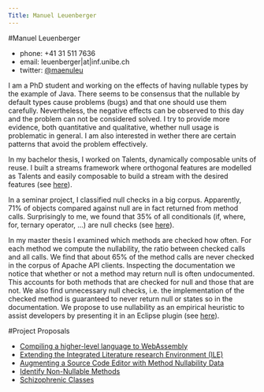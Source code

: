 ```yaml
---
Title: Manuel Leuenberger
---
```

#Manuel Leuenberger

- phone: \+41 31 511 7636
- email: leuenberger|at|inf.unibe.ch
- twitter: [@maenuleu](https://twitter.com/maenuleu)

I am a PhD student and working on the effects of having nullable types by the example of Java. There seems to be consensus that the nullable by default types cause problems (bugs) and that one should use them carefully. Nevertheless, the negative effects can be observed to this day and the problem can not be considered solved. I try to provide more evidence, both quantitative and qualitative, whether null usage is problematic in general. I am also interested in wether there are certain patterns that avoid the problem effectively.

In my bachelor thesis, I worked on Talents, dynamically composable units of reuse. I built a streams framework where orthogonal features are modelled as Talents and easily composable to build a stream with the desired features (see [here](%base_url%/scgbib?query=Leue13a&display=abstract)).

In a seminar project, I classified null checks in a big corpus. Apparently, 71% of objects compared against null are in fact returned from method calls. Surprisingly to me, we found that 35% of all conditionals (if, where, for, ternary operator, ...) are null checks (see [here](%base_url%/download/softwarecomposition/2015-05-05-Leuenberger-NullCheck.pdf)).

In my master thesis I examined which methods are checked how often. For each method we compute the nullability, the ratio between checked calls and all calls. We find that about 65% of the method calls are never checked in the corpus of Apache API clients. Inspecting the documentation we notice that whether or not a method may return null is often undocumented. This accounts for both methods that are checked for null and those that are not. We also find unnecessary null checks, i.e. the implementation of the checked method is guaranteed to never return null or states so in the documentation. We propose to use nullability as an empirical heuristic to assist developers by presenting it in an Eclipse plugin (see [here](%base_url%/scgbib?query=Leue17a&display=abstract)).

#Project Proposals


-  [Compiling a higher-level language to WebAssembly](%base_url%/wiki/projects/archive/compiling-a-higher-level-language-to-webassembly)
-  [Extending the Integrated Literature research Environment (ILE)](%base_url%/wiki/projects/mastersbachelorsprojects/extending-the-integrated-literature-research-environment--ile-)
-  [Augmenting a Source Code Editor with Method Nullability Data](%base_url%/wiki/projects/archive/augment-source-code-editor-with-method-nullability-data)
-  [Identify Non-Nullable Methods](%base_url%/wiki/projects/archive/identify-non-nullable-methods)
-  [Schizophrenic Classes](%base_url%/wiki/projects/mastersbachelorsprojects/schizophrenic-classes)
